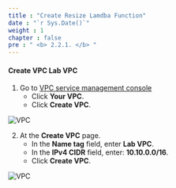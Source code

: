 ```yaml
---
title : "Create Resize Lamdba Function"
date : "`r Sys.Date()`"
weight : 1
chapter : false
pre : " <b> 2.2.1. </b> "
---
```



#### Create VPC **Lab VPC**
1. Go to [VPC service management console](https://console.aws.amazon.com/vpc/home)
   + Click **Your VPC**.
   + Click **Create VPC**.

![VPC](/images/2.prerequisite/001-createvpc.png)

2. At the **Create VPC** page.
   + In the **Name tag** field, enter **Lab VPC**.
   + In the **IPv4 CIDR** field, enter: **10.10.0.0/16**.
   + Click **Create VPC**.

![VPC](/images/2.prerequisite/002-createvpc.png)